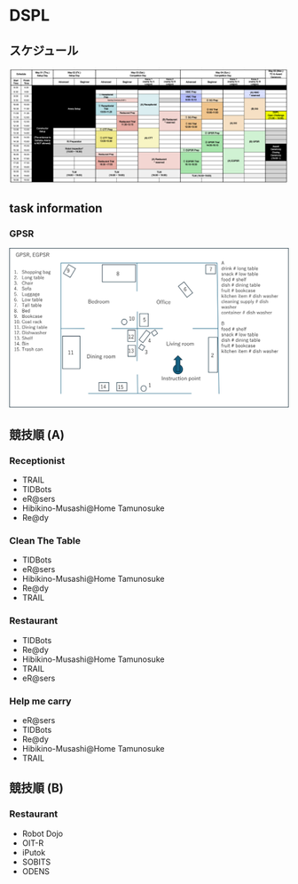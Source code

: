 # DSPL

## スケジュール
![](./dspl_schedule.png)

## task information
### GPSR
![](./GPSR_info.png)

## 競技順 (A)
### Receptionist
- TRAIL
- TIDBots
- eR@sers
- Hibikino-Musashi@Home Tamunosuke	
- Re@dy

### Clean The Table
- TIDBots
- eR@sers
- Hibikino-Musashi@Home Tamunosuke	
- Re@dy
- TRAIL

### Restaurant
- TIDBots
- Re@dy
- Hibikino-Musashi@Home Tamunosuke
- TRAIL
- eR@sers

### Help me carry
- eR@sers  
- TIDBots  
- Re@dy  
- Hibikino-Musashi@Home Tamunosuke  
- TRAIL 

## 競技順 (B)
### Restaurant
- Robot Dojo
- OIT-R
- iPutok
- SOBITS
- ODENS 

